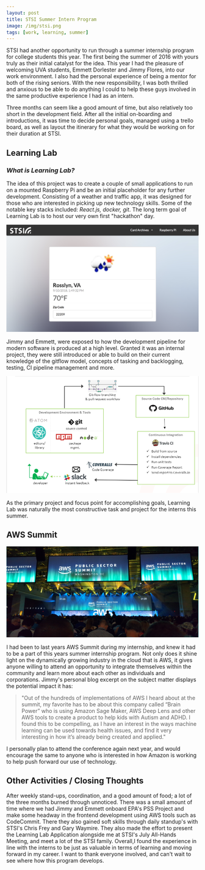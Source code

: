 ```yaml
---
layout: post
title: STSI Summer Intern Program
image: /img/stsi.png
tags: [work, learning, summer]
---
```


STSI had another opportunity to run through a summer internship program for college students this year. The first being the summer of 2016 with yours truly as their initial catalyst for the idea. This year I had the pleasure of welcoming UVA students, Emmett Dorlester and Jimmy Flores, into our work environment. I also had the personal experience of being a mentor for both of the rising seniors. With the new responsibility, I was both thrilled and anxious to be able to do anything I could to help these guys involved in the same productive experience I had as an intern.

Three months can seem like a good amount of time, but also relatively too short in the development field. After all the initial on-boarding and introductions, it was time to decide personal goals, managed using a trello board, as well as layout the itinerary for what they would be working on for their duration at STSI.

## Learning Lab
### **_What is Learning Lab?_**
The idea of this project was to create a couple of small applications to run on a mounted Raspberry Pi and be an initial placeholder for any further development. Consisting of a weather and traffic app, it was designed for those who are interested in picking up new technology skills. Some of the notable key stacks included: _React.js, docker, git_. The long term goal of Learning Lab is to host our very own first "hackathon" day.

![](/img/weatherapp.png) 

Jimmy and Emmett, were exposed to how the development pipeline for modern software is produced at a high level. Granted it was an internal project, they were still introduced or able to build on their current knowledge of the gitflow model, concepts of tasking and backlogging, testing, CI pipeline management and more. 

![](/img/technologyandtools.png) 

As the primary project and focus point for accomplishing goals, Learning Lab was naturally the most constructive task and project for the interns this summer.

## AWS Summit
![](/img/summit.png)

I had been to last years AWS Summit during my internship, and knew it had to be a part of this years summer internship program. Not only does it shine light on the dynamically growing industry in the cloud that is AWS, it gives anyone willing to attend an opportunity to integrate themselves within the community and learn more about each other as individuals and corporations. Jimmy's personal blog excerpt on the subject matter displays the potential impact it has:

>"Out of the hundreds of implementations of AWS I heard about at the summit, my favorite has to be about this company called “Brain Power” who is using Amazon Sage Maker, AWS Deep Lens and other AWS tools to create a product to help kids with Autism and ADHD. I found this to be compelling, as I have an interest in the ways machine learning can be used towards     health issues, and find it very interesting in how it’s already being created and applied."

I personally plan to attend the conference again next year, and would encourage the same to anyone who is interested in how Amazon is working to help push forward our use of technology.

## Other Activities / Closing Thoughts

After weekly stand-ups, coordination, and a good amount of food; a lot of the three months burned through unnoticed. There was a small amount of time where we had Jimmy and Emmett onboard EPA's PSS Project and make some headway in the frontend development using AWS tools such as CodeCommit. There they also gained soft skills through daily standup's with STSI's Chris Frey and Gary Waymire. They also made the effort to present the Learning Lab Application alongside me at STSI's July All-Hands Meeting, and meet a lot of the STSI family. Overall,I found the experience in line with the interns to be just as valuable in terms of learning and moving forward in my career. I want to thank everyone involved, and can't wait to see where how this program develops.